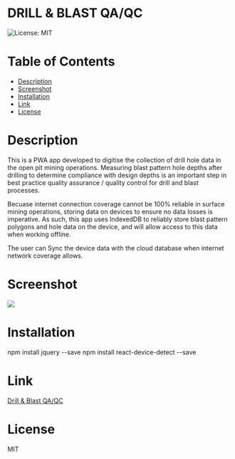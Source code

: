 # DRILL & BLAST QA/QC

![License: MIT](https://img.shields.io/badge/License-MIT-yellow.svg)

# Table of Contents

- [Description](#description)
- [Screenshot](#screenshot)
- [Installation](#installation)
- [Link](*link)
- [License](#license)

# Description

This is a PWA app developed to digitise the collection of drill hole data in the open pit mining operations. Measuring blast pattern hole depths after drilling to determine compliance with design depths is an important step in best practice quality assurance / quality control for drill and blast processes.

Becuase internet connection coverage cannot be 100% reliable in surface mining operations, storing data on devices to ensure no data losses is imperative. As such, this app uses IndexedDB to reliably store blast pattern polygons and hole data on the device, and will allow access to this data when working offline.

The user can Sync the device data with the cloud database when internet network coverage allows.

# Screenshot

<img src="/public/bh_screenshot.png">

# Installation

npm install jquery --save
npm install react-device-detect --save

# Link

<a href="https://blastholedipping.herokuapp.com/">Drill & Blast QA/QC</a>

# License

MIT
